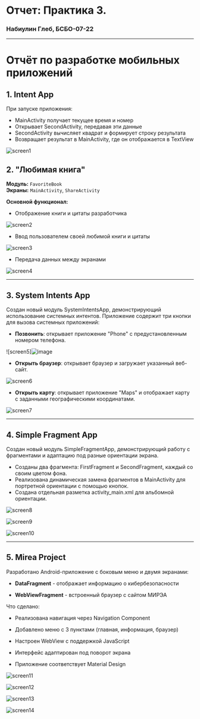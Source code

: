 # Отчет: Практика 3.
### Набиулин Глеб, БСБО-07-22

---
# Отчёт по разработке мобильных приложений

## 1. Intent App

При запуске приложения:

- MainActivity получает текущее время и номер
- Открывает SecondActivity, передавая эти данные
- SecondActivity вычисляет квадрат и формирует строку результата
- Возвращает результат в MainActivity, где он отображается в TextView

![screen1](https://github.com/user-attachments/assets/dae7de0f-d641-4e16-ba14-2aeb2372a738)

## 2. "Любимая книга"

**Модуль:** `FavoriteBook`  
**Экраны:** `MainActivity`, `ShareActivity`

**Основной функционал:**
- Отображение книги и цитаты разработчика

![screen2](https://github.com/user-attachments/assets/923aedf4-40a2-4a4c-93da-e7ad47ccbecd)

- Ввод пользователем своей любимой книги и цитаты

![screen3](https://github.com/user-attachments/assets/cb386ef4-70a8-4f0e-a1d7-7fc01a08e23b)

- Передача данных между экранами

![screen4](https://github.com/user-attachments/assets/4914b902-129a-4733-9639-b7754895bd16)

---
## 3. System Intents App
Создан новый модуль SystemIntentsApp, демонстрирующий использование системных интентов. Приложение содержит три кнопки для вызова системных приложений:

- **Позвонить**: открывает приложение "Phone" с предустановленным номером телефона.

![screen5]![image](https://github.com/user-attachments/assets/52103cc5-feb1-413c-b676-ca74133eced3)

- **Открыть браузер**: открывает браузер и загружает указанный веб-сайт.

![screen6](https://github.com/user-attachments/assets/8d1537c3-bd16-4496-a870-5937f59a976f)

- **Открыть карту**: открывает приложение "Maps" и отображает карту с заданными географическими координатами.

![screen7](https://github.com/user-attachments/assets/596db83c-2bfe-4be0-9177-7c77c080432a)

---
## 4. Simple Fragment App

Создан новый модуль SimpleFragmentApp, демонстрирующий работу с фрагментами и адаптацию под разные ориентации экрана.

- Созданы два фрагмента: FirstFragment и SecondFragment, каждый со своим цветом фона.
- Реализована динамическая замена фрагментов в MainActivity для портретной ориентации с помощью кнопок.
- Создана отдельная разметка activity_main.xml для альбомной ориентации.

![screen8](https://github.com/user-attachments/assets/c96e63bc-fda1-41d4-8ac2-f5ade947dd36)

![screen9](https://github.com/user-attachments/assets/404bc51f-d484-4ea5-ad73-bed36d15dc81)

![screen10](https://github.com/user-attachments/assets/40ecd8ac-da0d-4dcc-9fa4-bbed960fa274)

---
## 5. Mirea Project

Разработано Android-приложение с боковым меню и двумя экранами:

- **DataFragment** - отображает информацию о кибербезопасности

- **WebViewFragment** - встроенный браузер с сайтом МИРЭА

Что сделано:

- Реализована навигация через Navigation Component

- Добавлено меню с 3 пунктами (главная, информация, браузер)

- Настроен WebView с поддержкой JavaScript

- Интерфейс адаптирован под поворот экрана

- Приложение соответствует Material Design

![screen11](https://github.com/user-attachments/assets/c11834a3-bad9-41f5-a28d-cc4052e096ef)

![screen12](https://github.com/user-attachments/assets/ce82abaa-4ceb-4ab6-8596-e9a419311849)

![screen13](https://github.com/user-attachments/assets/363da683-75bc-418b-9a15-80ed0b0183d7)

![screen14](https://github.com/user-attachments/assets/94d75681-4571-4d03-8f04-5ee1b2529a16)
